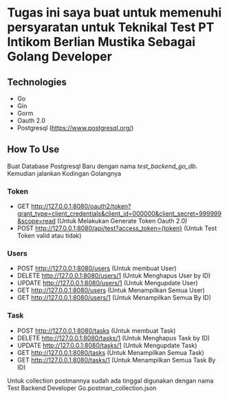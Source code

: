 # Tugas ini saya buat untuk memenuhi persyaratan untuk Teknikal Test PT Intikom Berlian Mustika Sebagai Golang Developer

## Technologies
- Go
- Gin
- Gorm
- Oauth 2.0
- Postgresql (https://www.postgresql.org/)

## How To Use
Buat Database Postgresql Baru dengan nama *test_backend_go_db*. Kemudian jalankan Kodingan Golangnya

### Token
- GET http://127.0.0.1:8080/oauth2/token?grant_type=client_credentials&client_id=000000&client_secret=999999&scope=read (Untuk Melakukan Generate Token Oauth 2.0)
- POST http://127.0.0.1:8080/api/test?access_token={token} (Untuk Test Token valid atau tidak)
### Users
- POST http://127.0.0.1:8080/users (Untuk membuat User)
- DELETE http://127.0.0.1:8080/users/1 (Untuk Menghapus User by ID) 
- UPDATE http://127.0.0.1:8080/users/1 (Untuk Mengupdate User) 
- GET http://127.0.0.1:8080/users (Untuk Menampilkan Semua User)
- GET http://127.0.0.1:8080/users/1 (Untuk Menampilkan Semua By ID)
### Task
- POST http://127.0.0.1:8080/tasks (Untuk membuat Task)
- DELETE http://127.0.0.1:8080/tasks/1 (Untuk Menghapus Task by ID) 
- UPDATE http://127.0.0.1:8080/tasks/1 (Untuk Mengupdate Task) 
- GET http://127.0.0.1:8080/tasks (Untuk Menampilkan Semua Task)
- GET http://127.0.0.1:8080/tasks/1 (Untuk Menampilkan Semua Task By ID)

Untuk collection postmannya sudah ada tinggal digunakan dengan nama Test Backend Developer Go.postman_collection.json
